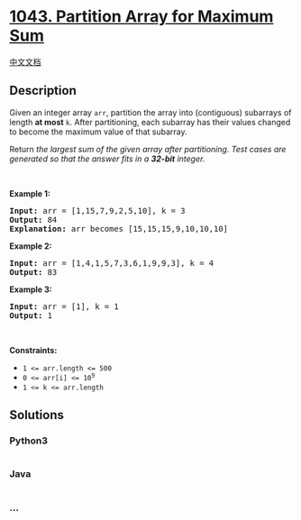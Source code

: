 # [1043. Partition Array for Maximum Sum](https://leetcode.com/problems/partition-array-for-maximum-sum)

[中文文档](/solution/1000-1099/1043.Partition%20Array%20for%20Maximum%20Sum/README.md)

## Description

<p>Given an integer array <code>arr</code>, partition the array into (contiguous) subarrays of length <strong>at most</strong> <code>k</code>. After partitioning, each subarray has their values changed to become the maximum value of that subarray.</p>

<p>Return <em>the largest sum of the given array after partitioning. Test cases are generated so that the answer fits in a <strong>32-bit</strong> integer.</em></p>

<p>&nbsp;</p>
<p><strong class="example">Example 1:</strong></p>

<pre>
<strong>Input:</strong> arr = [1,15,7,9,2,5,10], k = 3
<strong>Output:</strong> 84
<strong>Explanation:</strong> arr becomes [15,15,15,9,10,10,10]
</pre>

<p><strong class="example">Example 2:</strong></p>

<pre>
<strong>Input:</strong> arr = [1,4,1,5,7,3,6,1,9,9,3], k = 4
<strong>Output:</strong> 83
</pre>

<p><strong class="example">Example 3:</strong></p>

<pre>
<strong>Input:</strong> arr = [1], k = 1
<strong>Output:</strong> 1
</pre>

<p>&nbsp;</p>
<p><strong>Constraints:</strong></p>

<ul>
	<li><code>1 &lt;= arr.length &lt;= 500</code></li>
	<li><code>0 &lt;= arr[i] &lt;= 10<sup>9</sup></code></li>
	<li><code>1 &lt;= k &lt;= arr.length</code></li>
</ul>

## Solutions

<!-- tabs:start -->

### **Python3**

```python

```

### **Java**

```java

```

### **...**

```

```

<!-- tabs:end -->
